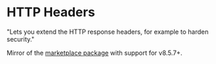 # HTTP Headers

"Lets you extend the HTTP response headers, for example to harden security."

Mirror of the [marketplace package](https://marketplace.concretecms.com/marketplace/addons/http-headers/) with support for v8.5.7+.
